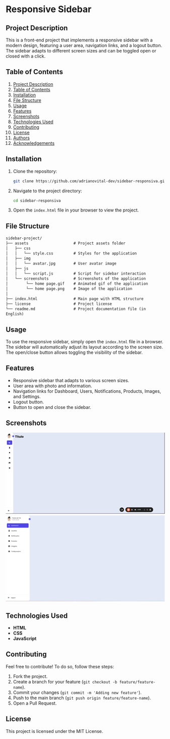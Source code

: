 
# Responsive Sidebar

## Project Description

This is a front-end project that implements a responsive sidebar with a modern design, featuring a user area, navigation links, and a logout button. The sidebar adapts to different screen sizes and can be toggled open or closed with a click.

## Table of Contents

1. [Project Description](#project-description)
2. [Table of Contents](#table-of-contents)
3. [Installation](#installation)
4. [File Structure](#file-structure)
5. [Usage](#usage)
6. [Features](#features)
7. [Screenshots](#screenshots)
8. [Technologies Used](#technologies-used)
9. [Contributing](#contributing)
10. [License](#license)
11. [Authors](#authors)
12. [Acknowledgements](#acknowledgements)

## Installation

1. Clone the repository:
    ```bash
    git clone https://github.com/adrianovital-dev/sidebar-responsiva.git
    ```

2. Navigate to the project directory:
    ```bash
    cd sidebar-responsiva
    ```

3. Open the `index.html` file in your browser to view the project.

## File Structure
```basch
sidebar-project/
├── assets                    # Project assets folder
│   ├── css
│   │   └── style.css         # Styles for the application
│   ├── img
│   │   └── avatar.jpg        # User avatar image
│   ├── js
│   │   └── script.js         # Script for sidebar interaction
│   └── screenshots           # Screenshots of the application
│        └── home page.gif    # Animated gif of the application
│        └── home page.png    # Image of the application
│
├── index.html                # Main page with HTML structure
├── license                   # Project license
└── readme.md                 # Project documentation file (in English)
```

## Usage

To use the responsive sidebar, simply open the `index.html` file in a browser. The sidebar will automatically adjust its layout according to the screen size. The open/close button allows toggling the visibility of the sidebar.

## Features

- Responsive sidebar that adapts to various screen sizes.
- User area with photo and information.
- Navigation links for Dashboard, Users, Notifications, Products, Images, and Settings.
- Logout button.
- Button to open and close the sidebar.

## Screenshots

![Home page](./assets/screenshots/home%20page.gif)
![Home page](assets/screenshots/home%20page.png)
## Technologies Used

- **HTML**
- **CSS**
- **JavaScript**

## Contributing

Feel free to contribute! To do so, follow these steps:

1. Fork the project.
2. Create a branch for your feature (`git checkout -b feature/feature-name`).
3. Commit your changes (`git commit -m 'Adding new feature'`).
4. Push to the main branch (`git push origin feature/feature-name`).
5. Open a Pull Request.

## License

This project is licensed under the MIT License.


